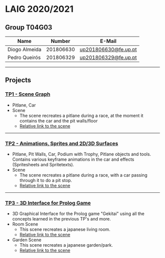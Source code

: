 # LAIG 2020/2021

## Group T04G03
| Name          | Number    | E-Mail               |
| ------------- | --------- | -------------------- |
| Diogo Almeida | 201806630 | up201806630@fe.up.pt |
| Pedro Queirós | 201806329 | up201806329@fe.up.pt |

----

## Projects

### [TP1 - Scene Graph](TP1)

- Pitlane, Car
- Scene
  - The scene recreates a pitlane during a race, at the moment it contains the car and the pit walls/floor
  - [Relative link to the scene](https://git.fe.up.pt/laig/laig-2020-2021/t04/laig-t04-g03/-/blob/master/TP1/scenes/LAIG_TP1_T4_G03.xml)

-----

### [TP2 - Animations, Sprites and 2D/3D Surfaces](TP2)

- Pitlane, Pit Walls, Car, Podium with Trophy, Pitlane objects and tools. Contains various keyframe animations in the car and effects (Spritesheets and Spritetexts).
- Scene
  - The scene recreates a pitlane during a race, with a car passing through it to do a pit stop.
  - [Relative link to the scene](https://git.fe.up.pt/laig/laig-2020-2021/t04/laig-t04-g03/-/blob/master/TP2/scenes/LAIG_TP2_T4_G03.xml)

----

### [TP3 - 3D Interface for Prolog Game](TP3)
- 3D Graphical Interface for the Prolog game "Gekitai" using all the concepts learned in the previous TP's and more.
- Room Scene
  - This scene recreates a japanese living room.
  - [Relative link to the scene](https://git.fe.up.pt/laig/laig-2020-2021/t04/laig-t04-g03/-/blob/master/TP3/scenes/room_scene.xml)
- Garden Scene
  - This scene recreates a japanese garden/park.
  - [Relative link to the scene](https://git.fe.up.pt/laig/laig-2020-2021/t04/laig-t04-g03/-/blob/master/TP3/scenes/garden_scene.xml)

